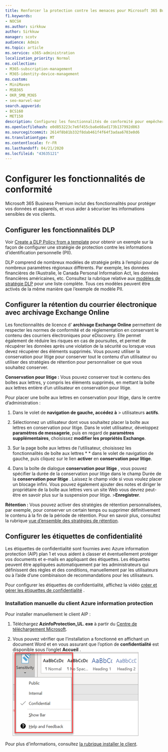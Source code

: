 ```yaml
---
title: Renforcer la protection contre les menaces pour Microsoft 365 Business Premium
f1.keywords:
- NOCSH
ms.author: sirkkuw
author: Sirkkuw
manager: scotv
audience: Admin
ms.topic: article
ms.service: o365-administration
localization_priority: Normal
ms.collection:
- M365-subscription-management
- M365-identity-device-management
ms.custom:
- MiniMaven
- MSB365
- OKR_SMB_M365
- seo-marvel-mar
search.appverid:
- BCS160
- MET150
description: Configurez les fonctionnalités de conformité pour empêcher toute perte de données et protéger les informations sensibles de vos clients.
ms.openlocfilehash: e0d853223c7e6f455cba6e68ad173b137992d863
ms.sourcegitcommit: 2614f8b81b332f8dab461f4f64f3adaa6703e0d6
ms.translationtype: MT
ms.contentlocale: fr-FR
ms.lasthandoff: 04/21/2020
ms.locfileid: "43635121"
---
```

# <a name="set-up-compliance-features"></a>Configurer les fonctionnalités de conformité

Microsoft 365 Business Premium inclut des fonctionnalités pour protéger vos données et appareils, et vous aider à sécuriser les informations sensibles de vos clients.

## <a name="set-up-dlp-features"></a>Configurer les fonctionnalités DLP

Voir [Create a DLP Policy from a template](https://support.office.com/article/59414438-99f5-488b-975c-5023f2254369) pour obtenir un exemple sur la façon de configurer une stratégie de protection contre les informations d’identification personnelle (PII). 
  
DLP comprend de nombreux modèles de stratégie prêts à l’emploi pour de nombreux paramètres régionaux différents. Par exemple, les données financières de l’Australie, le Canada Personal Information Act, les données financières américaines, etc. Consultez la rubrique relative aux [modèles de stratégie DLP](https://support.office.com/article/c2e588d3-8f4f-4937-a286-8c399f28953a) pour une liste complète. Tous ces modèles peuvent être activés de la même manière que l’exemple de modèle PII. 
  
## <a name="set-up-email-retention-with-exchange-online-archiving"></a>Configurer la rétention du courrier électronique avec archivage Exchange Online

 Les fonctionnalités de licence d' **archivage Exchange Online** permettent de respecter les normes de conformité et de réglementation en conservant le contenu des courriers électroniques pour eDiscovery. Elle permet également de réduire les risques en cas de poursuites, et permet de récupérer les données après une violation de la sécurité ou lorsque vous devez récupérer des éléments supprimés. Vous pouvez utiliser la conservation pour litige pour conserver tout le contenu d’un utilisateur ou utiliser des stratégies de rétention pour personnaliser ce que vous souhaitez conserver.
  
**Conservation pour litige :** Vous pouvez conserver tout le contenu des boîtes aux lettres, y compris les éléments supprimés, en mettant la boîte aux lettres entière d’un utilisateur en conservation pour litige. 
    
Pour placer une boîte aux lettres en conservation pour litige, dans le centre d’administration :
    
1. Dans le volet de **navigation de gauche, accédez à** \> utilisateurs **actifs**.
    
2. Sélectionnez un utilisateur dont vous souhaitez placer la boîte aux lettres en conservation pour litige. Dans le volet utilisateur, développez **paramètres de messagerie**, puis en regard de **paramètres supplémentaires**, choisissez **modifier les propriétés Exchange**.
    
3. Sur la page boîte aux lettres de l’utilisateur, choisissez les fonctionnalités de boîte aux lettres * * dans le volet de navigation de gauche, puis cliquez sur le lien **activer** en **conservation pour litige**.
    
4. Dans la boîte de dialogue **conservation pour litige** , vous pouvez spécifier la durée de la conservation pour litige dans le champ Durée de la **conservation pour litige** . Laissez le champ vide si vous voulez placer un blocage infini. Vous pouvez également ajouter des notes et diriger le propriétaire de la boîte aux lettres vers un site Web vous devrez peut-être en savoir plus sur la suspension pour litige. \>**Enregistrer**.
    
**Rétention :** Vous pouvez activer des stratégies de rétention personnalisées, par exemple, pour conserver un certain temps ou supprimer définitivement le contenu à la fin de la période de rétention. Pour en savoir plus, consultez la rubrique [vue d’ensemble des stratégies de rétention](https://support.office.com/article/5e377752-700d-4870-9b6d-12bfc12d2423).

## <a name="set-up-sensitivity-labels"></a>Configurer les étiquettes de confidentialité

Les étiquettes de confidentialité sont fournies avec Azure information protection (AIP) plan 1 et vous aident à classer et éventuellement protéger vos documents et e-mails en appliquant des étiquettes. Les étiquettes peuvent être appliquées automatiquement par les administrateurs qui définissent des règles et des conditions, manuellement par les utilisateurs ou à l’aide d’une combinaison de recommandations pour les utilisateurs.

Pour configurer les étiquettes de confidentialité, affichez la vidéo [créer et gérer les étiquettes de confidentialité](https://support.office.com/article/2fb96b54-7dd2-4f0c-ac8d-170790d4b8b9) .



### <a name="install-the-azure-information-protection-client-manually"></a>Installation manuelle du client Azure information protection

Pour installer manuellement le client AIP :

1. Téléchargez **AzinfoProtection_UL. exe** à partir du [Centre de téléchargement Microsoft](https://www.microsoft.com/download/details.aspx?id=53018).
 
2. Vous pouvez vérifier que l’installation a fonctionné en affichant un document Word et en vous assurant que l’option de **confidentialité** est disponible sous l’onglet **Accueil** .
<br/>![Onglet protection dans un document Word.](../media/word-sensitivity.png)

Pour plus d’informations, consultez [la rubrique installer le client](https://docs.microsoft.com/azure/information-protection/infoprotect-tutorial-step3).
